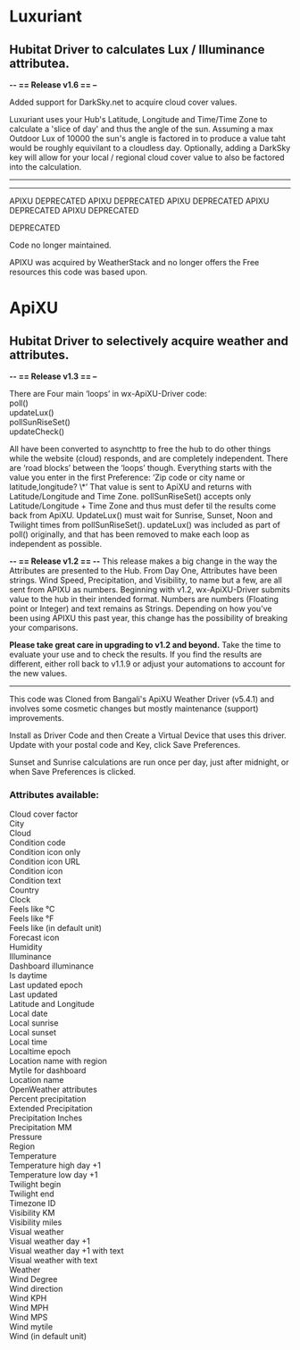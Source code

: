 # Luxuriant
<p>
<h2> Hubitat Driver to calculates Lux / Illuminance attributea.</h2>
<p>
<b>-- == Release v1.6 == –</b>
<p>
Added support for DarkSky.net to acquire cloud cover values.
<p>
Luxuriant uses your Hub's Latitude, Longitude and Time/Time Zone to calculate a 'slice of day' and thus
the angle of the sun. Assuming a max Outdoor Lux of 10000 the sun's angle is factored in to produce a value taht would be roughly equivilant to a cloudless day. Optionally, adding a DarkSky key will allow for your local / regional cloud cover value to also be factored into the calculation.
  
<p>
<hr>
<p>
<hr>
APIXU DEPRECATED  APIXU DEPRECATED  APIXU DEPRECATED  APIXU DEPRECATED  APIXU DEPRECATED  

DEPRECATED

Code no longer maintained.

APIXU was acquired by WeatherStack and no longer offers the Free resources this code was based upon.



# ApiXU
<p>
<h2> Hubitat Driver to selectively acquire weather and attributes.</h2>
<p>
<b>-- == Release v1.3 == –</b>
<p>
There are Four main ‘loops’ in wx-ApiXU-Driver code:<br>
poll()<br>
updateLux()<br>
pollSunRiseSet()<br>
updateCheck()<br>
<p>
All have been converted to asynchttp to free the hub to do other things while the website (cloud) responds, and are completely independent. There are ‘road blocks’ between the ‘loops’ though. Everything starts with the value you enter in the first Preference: ‘Zip code or city name or latitude,longitude? \*’ That value is sent to ApiXU and returns with Latitude/Longitude and Time Zone. pollSunRiseSet() accepts only Latitude/Longitude + Time Zone and thus must defer til the results come back from ApiXU. UpdateLux() must wait for Sunrise, Sunset, Noon and Twilight times from pollSunRiseSet(). updateLux() was included as part of poll() originally, and that has been removed to make each loop as independent as possible.
<p>
<b>-- ==  Release v1.2  == --</b>
This release makes a big change in the way the Attributes are presented to the Hub. From Day One, Attributes have been strings. Wind Speed, Precipitation, and Visibility, to name but a few, are all sent from APIXU as numbers. Beginning with v1.2, wx-ApiXU-Driver submits value to the hub in their intended format. Numbers are numbers (Floating point or Integer) and text remains as Strings. Depending on how you’ve been using APIXU this past year, this change has the possibility of breaking your comparisons.<p>
  <b>Please take great care in upgrading to v1.2 and beyond.</b> Take the time to evaluate your use and to check the results. If you find the results are different, either roll back to v1.1.9 or adjust your automations to account for the new values.<p>
    <hr>
<p>This code was Cloned from Bangali's ApiXU Weather Driver (v5.4.1) and involves some cosmetic changes but mostly maintenance (support) improvements.<p>
  Install as Driver Code and then Create a Virtual Device that uses this driver. <br>
  Update with your postal code and Key, click Save Preferences.<p>
  Sunset and Sunrise calculations are run once per day, just after midnight, or when Save Preferences is clicked.<p>
<h3>Attributes available:</h3>
Cloud cover factor<br>
City<br>
Cloud<br>
Condition code<br>
Condition icon only<br>
Condition icon URL<br>
Condition icon<br>
Condition text<br>
Country<br>
Clock<br>
Feels like °C<br>
Feels like °F<br>
Feels like (in default unit)<br>
Forecast icon<br>
Humidity<br>
Illuminance<br>
Dashboard illuminance<br>
Is daytime<br>
Last updated epoch<br>
Last updated<br>
Latitude and Longitude<br>
Local date<br>
Local sunrise<br>
Local sunset<br>
Local time<br>
Localtime epoch<br>
Location name with region<br>
Mytile for dashboard<br>
Location name<br>
OpenWeather attributes<br>
Percent precipitation<br>
Extended Precipitation<br>
Precipitation Inches<br>
Precipitation MM<br>
Pressure<br>
Region<br>
Temperature<br>
Temperature high day +1<br>
Temperature low day +1<br>
Twilight begin<br>
Twilight end<br>
Timezone ID<br>
Visibility KM<br>
Visibility miles<br>
Visual weather<br>
Visual weather day +1<br>
Visual weather day +1 with text<br>
Visual weather with text<br>
Weather<br>
Wind Degree<br>
Wind direction<br>
Wind KPH<br>
Wind MPH<br>
Wind MPS<br>
Wind mytile<br>
Wind (in default unit)<br>



